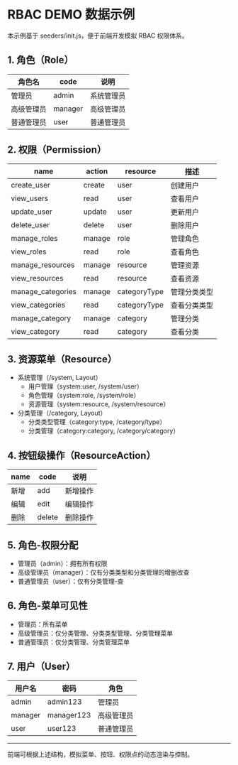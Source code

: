 # RBAC DEMO 数据示例

本示例基于 seeders/init.js，便于前端开发模拟 RBAC 权限体系。

## 1. 角色（Role）

| 角色名     | code    | 说明       |
| ---------- | ------- | ---------- |
| 管理员     | admin   | 系统管理员 |
| 高级管理员 | manager | 高级管理员 |
| 普通管理员 | user    | 普通管理员 |

## 2. 权限（Permission）

| name              | action | resource     | 描述         |
| ----------------- | ------ | ------------ | ------------ |
| create_user       | create | user         | 创建用户     |
| view_users        | read   | user         | 查看用户     |
| update_user       | update | user         | 更新用户     |
| delete_user       | delete | user         | 删除用户     |
| manage_roles      | manage | role         | 管理角色     |
| view_roles        | read   | role         | 查看角色     |
| manage_resources  | manage | resource     | 管理资源     |
| view_resources    | read   | resource     | 查看资源     |
| manage_categories | manage | categoryType | 管理分类类型 |
| view_categories   | read   | categoryType | 查看分类类型 |
| manage_category   | manage | category     | 管理分类     |
| view_category     | read   | category     | 查看分类     |

## 3. 资源菜单（Resource）

- 系统管理（/system, Layout）
  - 用户管理（system:user, /system/user）
  - 角色管理（system:role, /system/role）
  - 资源管理（system:resource, /system/resource）
- 分类管理（/category, Layout）
  - 分类类型管理（category:type, /category/type）
  - 分类管理（category:category, /category/category）

## 4. 按钮级操作（ResourceAction）

| name | code   | 说明     |
| ---- | ------ | -------- |
| 新增 | add    | 新增操作 |
| 编辑 | edit   | 编辑操作 |
| 删除 | delete | 删除操作 |

## 5. 角色-权限分配

- 管理员（admin）：拥有所有权限
- 高级管理员（manager）：仅有分类类型和分类管理的增删改查
- 普通管理员（user）：仅有分类管理-查

## 6. 角色-菜单可见性

- 管理员：所有菜单
- 高级管理员：仅分类管理、分类类型管理、分类管理菜单
- 普通管理员：仅分类管理、分类管理菜单

## 7. 用户（User）

| 用户名  | 密码       | 角色       |
| ------- | ---------- | ---------- |
| admin   | admin123   | 管理员     |
| manager | manager123 | 高级管理员 |
| user    | user123    | 普通管理员 |

---

前端可根据上述结构，模拟菜单、按钮、权限点的动态渲染与控制。
